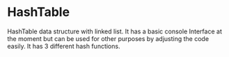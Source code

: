 # HashTable
HashTable data structure with linked list.
It has a basic console Interface at the moment but can be used for other purposes by adjusting the code easily.
It has 3 different hash functions.
